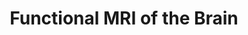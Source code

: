 ---
title: "Functional MRI of the Brain"
project_id: 
conf_date: 1993-05-06
conference_id: ""
presenters:
   - peter_bandettini
summary: "Functional MRI of the Brain, Arlington, VA"
file: /assets/presentations/
filename: 
layout: presentation
---